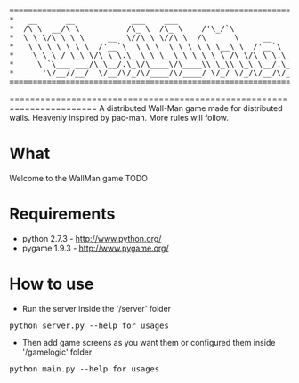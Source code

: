 <pre>
=======================================================================
*   __      __            ___    ___                                  *
*  /\ \  __/\ \          /\_ \  /\_ \    /'\_/`\                      *
*  \ \ \/\ \ \ \     __  \//\ \ \//\ \  /\      \     __      ___     *
*   \ \ \ \ \ \ \  /'__`\  \ \ \  \ \ \ \ \ \__\ \  /'__`\  /' _ `\   *
*    \ \ \_/ \_\ \/\ \_\.\_ \_\ \_ \_\ \_\ \ \_/\ \/\ \_\.\_/\ \/\ \  *
*     \ `\___ ___/\ \__/.\_\/\____\/\____\\ \_\\ \_\ \__/.\_\ \_\ \_\ *
*      '\/__//__/  \/__/\/_/\/____/\/____/ \/_/ \/_/\/__/\/_/\/_/\/_/ *
=======================================================================
</pre>
=======================================================================
A distributed Wall-Man game made for distributed walls.
Heavenly inspired by pac-man. More rules will follow.

# What
Welcome to the WallMan game
TODO

# Requirements
- python 2.7.3 - http://www.python.org/
- pygame 1.9.3 - http://www.pygame.org/

# How to use
- Run the server inside the '/server' folder
<pre>
python server.py --help for usages
</pre>
- Then add game screens as you want them or configured them inside '/gamelogic' folder
<pre>
python main.py --help for usages
</pre>
